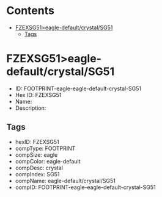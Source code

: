 



Contents
========

* [FZEXSG51>eagle-default/crystal/SG51](#fzexsg51eagle-defaultcrystalsg51)
	* [Tags](#tags)

# FZEXSG51>eagle-default/crystal/SG51

- ID: FOOTPRINT-eagle-eagle-default-crystal-SG51
- Hex ID: FZEXSG51
- Name: 
- Description: 

## Tags

- hexID: FZEXSG51
- oompType: FOOTPRINT
- oompSize: eagle
- oompColor: eagle-default
- oompDesc: crystal
- oompIndex: SG51
- oompName: eagle-default/crystal/SG51
- oompID: FOOTPRINT-eagle-eagle-default-crystal-SG51
